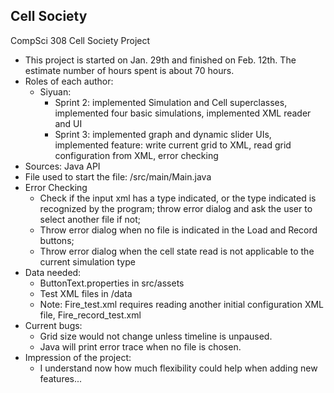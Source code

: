 ## Cell Society

CompSci 308 Cell Society Project

* This project is started on Jan. 29th and finished on Feb. 12th. The estimate number of hours spent is about 70 hours.
* Roles of each author:
	* Siyuan: 
		* Sprint 2: implemented Simulation and Cell superclasses, implemented four basic simulations, implemented XML reader and UI
		* Sprint 3: implemented graph and dynamic slider UIs, implemented feature: write current grid to XML, read grid configuration from XML, error checking
* Sources: Java API
* File used to start the file: /src/main/Main.java
* Error Checking
	* Check if the input xml has a type indicated, or the type indicated is recognized by the program; throw error dialog and ask the user to select another file if not;
	* Throw error dialog when no file is indicated in the Load and Record buttons;
	* Throw error dialog when the cell state read is not applicable to the current simulation type
* Data needed:
	* ButtonText.properties in src/assets
	* Test XML files in /data
	* Note: Fire_test.xml requires reading another initial configuration XML file, Fire_record_test.xml
* Current bugs:
	* Grid size would not change unless timeline is unpaused.
	* Java will print error trace when no file is chosen.
* Impression of the project: 
	* I understand now how much flexibility could help when adding new features...
